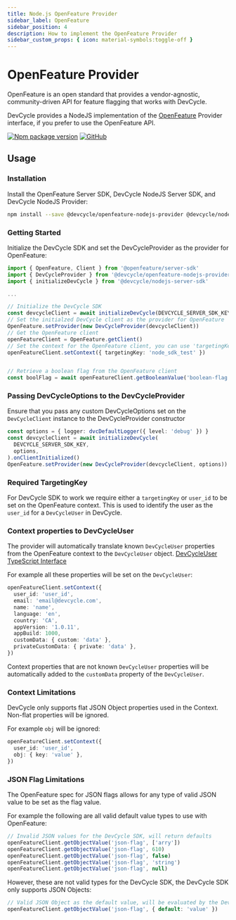 ```yaml
---
title: Node.js OpenFeature Provider
sidebar_label: OpenFeature
sidebar_position: 4
description: How to implement the OpenFeature Provider
sidebar_custom_props: { icon: material-symbols:toggle-off }
---
```


# OpenFeature Provider

OpenFeature is an open standard that provides a vendor-agnostic, community-driven API for feature flagging that works with DevCycle.

DevCycle provides a NodeJS implementation of the [OpenFeature](https://openfeature.dev/) Provider interface, if you prefer to use the OpenFeature API.

[![Npm package version](https://badgen.net/npm/v/@devcycle/openfeature-nodejs-provider)](https://www.npmjs.com/package/@devcycle/openfeature-nodejs-provider)
[![GitHub](https://img.shields.io/github/stars/devcyclehq/js-sdks.svg?style=social&label=Star&maxAge=2592000)](https://github.com/DevCycleHQ/js-sdks/tree/main/examples/openfeature-nodejs)

## Usage

### Installation

Install the OpenFeature Server SDK, DevCycle NodeJS Server SDK, and DevCycle NodeJS Provider:

```bash
npm install --save @devcycle/openfeature-nodejs-provider @devcycle/nodejs-server-sdk @openfeature/server-sdk
```

### Getting Started

Initialize the DevCycle SDK and set the DevCycleProvider as the provider for OpenFeature:

```typescript
import { OpenFeature, Client } from '@openfeature/server-sdk'
import { DevCycleProvider } from '@devcycle/openfeature-nodejs-provider'
import { initializeDevCycle } from '@devcycle/nodejs-server-sdk'

...

// Initialize the DevCycle SDK
const devcycleClient = await initializeDevCycle(DEVCYCLE_SERVER_SDK_KEY).onClientInitialized()
// Set the initialzed DevCycle client as the provider for OpenFeature
OpenFeature.setProvider(new DevCycleProvider(devcycleClient))
// Get the OpenFeature client
openFeatureClient = OpenFeature.getClient()
// Set the context for the OpenFeature client, you can use 'targetingKey' or 'user_id'
openFeatureClient.setContext({ targetingKey: 'node_sdk_test' })


// Retrieve a boolean flag from the OpenFeature client
const boolFlag = await openFeatureClient.getBooleanValue('boolean-flag', false)
```

### Passing DevCycleOptions to the DevCycleProvider

Ensure that you pass any custom DevCycleOptions set on the `DevCycleClient` instance to the DevCycleProvider constructor

```typescript
const options = { logger: dvcDefaultLogger({ level: 'debug' }) }
const devcycleClient = await initializeDevCycle(
  DEVCYCLE_SERVER_SDK_KEY,
  options,
).onClientInitialized()
OpenFeature.setProvider(new DevCycleProvider(devcycleClient, options))
```

### Required TargetingKey

For DevCycle SDK to work we require either a `targetingKey` or `user_id` to be set on the OpenFeature context.
This is used to identify the user as the `user_id` for a `DevCycleUser` in DevCycle.

### Context properties to DevCycleUser

The provider will automatically translate known `DevCycleUser` properties from the OpenFeature context to the `DevCycleUser` object.
[DevCycleUser TypeScript Interface](https://github.com/DevCycleHQ/js-sdks/blob/main/sdk/nodejs/src/models/user.ts#L16)

For example all these properties will be set on the `DevCycleUser`:

```typescript
openFeatureClient.setContext({
  user_id: 'user_id',
  email: 'email@devcycle.com',
  name: 'name',
  language: 'en',
  country: 'CA',
  appVersion: '1.0.11',
  appBuild: 1000,
  customData: { custom: 'data' },
  privateCustomData: { private: 'data' },
})
```

Context properties that are not known `DevCycleUser` properties will be automatically
added to the `customData` property of the `DevCycleUser`.

### Context Limitations

DevCycle only supports flat JSON Object properties used in the Context. Non-flat properties will be ignored.

For example `obj` will be ignored:

```typescript
openFeatureClient.setContext({
  user_id: 'user_id',
  obj: { key: 'value' },
})
```

### JSON Flag Limitations

The OpenFeature spec for JSON flags allows for any type of valid JSON value to be set as the flag value.

For example the following are all valid default value types to use with OpenFeature:

```typescript
// Invalid JSON values for the DevCycle SDK, will return defaults
openFeatureClient.getObjectValue('json-flag', ['arry'])
openFeatureClient.getObjectValue('json-flag', 610)
openFeatureClient.getObjectValue('json-flag', false)
openFeatureClient.getObjectValue('json-flag', 'string')
openFeatureClient.getObjectValue('json-flag', null)
```

However, these are not valid types for the DevCycle SDK, the DevCycle SDK only supports JSON Objects:

```typescript
// Valid JSON Object as the default value, will be evaluated by the DevCycle SDK
openFeatureClient.getObjectValue('json-flag', { default: 'value' })
```
